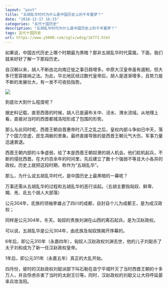 ```yaml
---
layout: "post"
title: "五胡乱华时代为什么是中国历史上的千年噩梦？"
date: "2018-12-17 16:15"
categories: "五代十国历史"
description: "五胡乱华时代为什么是中国历史上的千年噩梦？"
tags: 五代十国历史
url: https://www.y5000.com/zgls/wdsg/16773.html
---
```






如果说，中国古代历史上哪个时期最为黑暗？那非五胡乱华时代莫属。下面，我们就来好好了解一下那段历史。

自汉朝以来，胡人不断由北向南迁徙之事日趋增多。中原大汉皇帝虽有遏制，但大多行宽容接纳之法。为此，华北地区经过数代皇帝后，胡人是逐渐增多，且势力是不断的发展壮大，有一发不可收拾指势。

![](https://img.y5000.com/uploads/allimg/170313/141F95152-0.jpg)

到底壮大到什么程度呢？

据史料记载，直至西晋的时候，胡人已是遍布关中、泾水、渭水流域。从地理上看，直接对当时的西晋都城洛阳形成了包围的形势。

那么与此同时呢，西晋王朝自晋惠帝时八王之乱之后，皇权内部斗争如日中天，落了个国力空虚，民生凋敝的景象。最终直接导致的是西晋王朝元气大伤，军事力量迅速衰退。

西晋王朝内部的斗争虚弱，给了本是西晋王朝奴隶的胡人机会。他们趁机起兵，不断的侵扰西晋。在大约百余年的时间里，先后建立了数十个强弱不等且大小各异的政权。历史上就把这段时期，称作为“五胡乱华”。

那么，为什么说五胡乱华时代，是中国历史上最黑暗的一幕呢？

万事还需从五胡乱华的过程和五胡乱华的恶行谈起。（五胡主要指匈奴、鲜卑、羯、羌、氐五个胡人大部落）

公元304年，氐族的领袖李雄占了四川的成都，自封自个儿为成都王，是为成汉政权；

同样是公元304年，冬天。匈奴的贵族刘渊在山西的离石起兵，是为汉赵政权。

可以说，五胡乱华是公元304年，由氐族及匈奴族揭开序幕的。

6年后，即公元310年（永嘉四年），匈奴人汉赵政权刘渊去世，他的儿子刘聪杀了太子刘和成为了新一任汉赵政权皇帝。

1年后，即公元311年（永嘉五年）真正的大乱开始。

四月份，彼时的汉赵政权刘聪派部下叫石勒在县宁平城歼灭了当时西晋王朝的十多万人，并且俘虏杀害了当时的太尉王衍等。同时，汉赵政权的刘聪又让大将呼延晏率兵攻洛阳。
